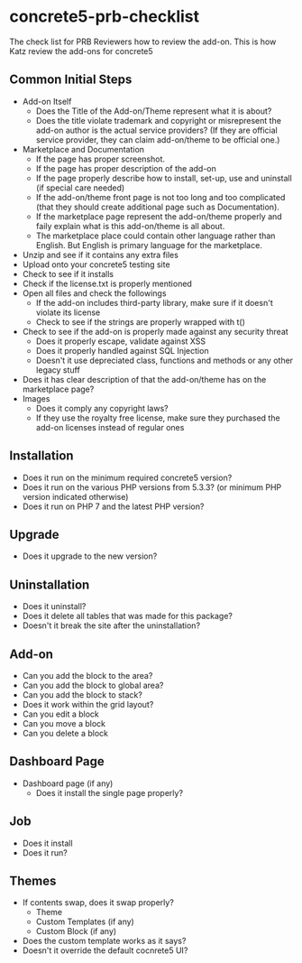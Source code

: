 # concrete5-prb-checklist

The check list for PRB Reviewers how to review the add-on.
This is how Katz review the add-ons for concrete5

## Common Initial Steps

- Add-on Itself
    - Does the Title of the Add-on/Theme represent what it is about?
    - Does the title violate trademark and copyright or misrepresent the add-on author is the actual service providers? (If they are official service provider, they can claim add-on/theme to be official one.)
- Marketplace and Documentation
    - If the page has proper screenshot.
    - If the page has proper description of the add-on
    - If the page properly describe how to install, set-up, use and uninstall (if special care needed)
    - If the add-on/theme front page is not too long and too complicated (that they should create additional page such as Documentation).
    - If the marketplace page represent the add-on/theme properly and faily explain what is this add-on/theme is all about.
    - The marketplace place could contain other language rather than English. But English is primary language for the marketplace.
- Unzip and see if it contains any extra files
- Upload onto your concrete5 testing site
- Check to see if it installs
- Check if the license.txt is properly mentioned
- Open all files and check the followings
    - If the add-on includes third-party library, make sure if it doesn't violate its license
    - Check to see if the strings are properly wrapped with t()
- Check to see if the add-on is properly made against any security threat
    - Does it properly escape, validate against XSS
    - Does it properly handled against SQL Injection
    - Doesn't it use depreciated class, functions and methods or any other legacy stuff
- Does it has clear description of that the add-on/theme has on the marketplace page?
- Images
    - Does it comply any copyright laws?
    - If they use the royalty free license, make sure they purchased the add-on licenses instead of regular ones

## Installation

- Does it run on the minimum required concrete5 version?
- Does it run on the various PHP versions from 5.3.3? (or minimum PHP version indicated otherwise)
- Does it run on PHP 7 and the latest PHP version?

## Upgrade

- Does it upgrade to the new version?

## Uninstallation

- Does it uninstall?
- Does it delete all tables that was made for this package?
- Doesn't it break the site after the uninstallation?

## Add-on

- Can you add the block to the area?
- Can you add the block to global area?
- Can you add the block to stack?
- Does it work within the grid layout?
- Can you edit a block
- Can you move a block
- Can you delete a block

## Dashboard Page

- Dashboard page (if any)
    - Does it install the single page properly?

## Job

- Does it install
- Does it run?

## Themes

- If contents swap, does it swap properly?
    - Theme
    - Custom Templates (if any)
    - Custom Block (if any)
- Does the custom template works as it says?
- Doesn't it override the default cocnrete5 UI?

